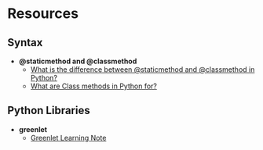 # Resources

## Syntax

- **@staticmethod and @classmethod**
  - [What is the difference between @staticmethod and @classmethod in Python?](http://stackoverflow.com/questions/136097/what-is-the-difference-between-staticmethod-and-classmethod-in-python)
  - [What are Class methods in Python for?](http://stackoverflow.com/a/38276/3175815)

## Python Libraries

- **greenlet**
  - [Greenlet Learning Note](./greenlet-learning-note.md)
